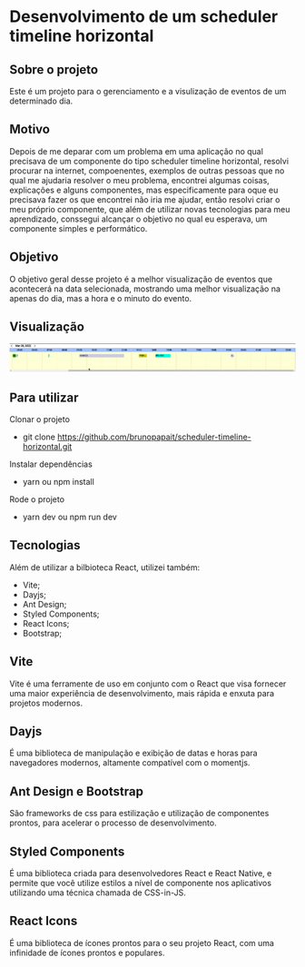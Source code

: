 # Desenvolvimento de um scheduler timeline horizontal

## Sobre o projeto

Este é um projeto para o gerenciamento e a visulização de eventos de um determinado dia.

## Motivo

Depois de me deparar com um problema em uma aplicação no qual precisava de um componente do tipo scheduler timeline horizontal, resolvi procurar na internet, compoenentes, exemplos de outras pessoas que no qual me ajudaria resolver o meu problema, encontrei algumas coisas, explicações e alguns componentes, mas especificamente para oque eu precisava fazer os que encontrei não iria me ajudar, então resolvi criar o meu próprio componente, que além de utilizar novas tecnologias para meu aprendizado, conssegui alcançar o objetivo no qual eu esperava, um componente simples e performático. 

## Objetivo

O objetivo geral desse projeto é a melhor visualização de eventos que acontecerá na data selecionada, mostrando uma melhor visualização na apenas do dia, mas a hora e o minuto do evento.

## Visualização

![](https://github.com/brunopapait/scheduler-timeline-horizontal/blob/main/Peek%2028-03-2022%2023-59.gif)

## Para utilizar

Clonar o projeto
- git clone https://github.com/brunopapait/scheduler-timeline-horizontal.git

Instalar dependências
- yarn ou npm install

Rode o projeto
- yarn dev ou npm run dev

## Tecnologias

Além de utilizar a bilbioteca React, utilizei também:

- Vite;
- Dayjs;
- Ant Design;
- Styled Components;
- React Icons;
- Bootstrap;

## Vite
Vite é uma ferramente de uso em conjunto com o React que visa fornecer uma maior experiência de desenvolvimento, mais rápida e enxuta para projetos modernos.

## Dayjs
É uma biblioteca de manipulação e exibição de datas e horas para navegadores modernos, altamente compatível com o momentjs. 

## Ant Design e Bootstrap
São frameworks de css para estilização e utilização de componentes prontos, para acelerar o processo de desenvolvimento.

## Styled Components
É uma biblioteca criada para desenvolvedores React e React Native, e permite que você utilize estilos a nível de componente nos aplicativos utilizando uma técnica chamada de CSS-in-JS.

## React Icons
É uma biblioteca de ícones prontos para o seu projeto React, com uma infinidade de ícones prontos e populares. 
